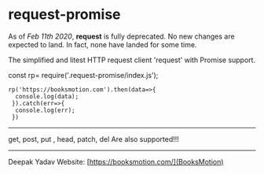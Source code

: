 # request-promise


As of *Feb 11th 2020*, **request** is fully deprecated. No new changes are expected to land. In fact, none have landed for some time.

The simplified and litest HTTP request client 'request' with Promise support.


const rp= require('.request-promise/index.js');
```
rp('https://booksmotion.com').then(data=>{
  console.log(data);
 }).catch(err=>{
  console.log(err);
 })

```
***
get, post, put , head, patch, del Are also supported!!!
***



Deepak Yadav Website:  [https://booksmotion.com/](BooksMotion)
